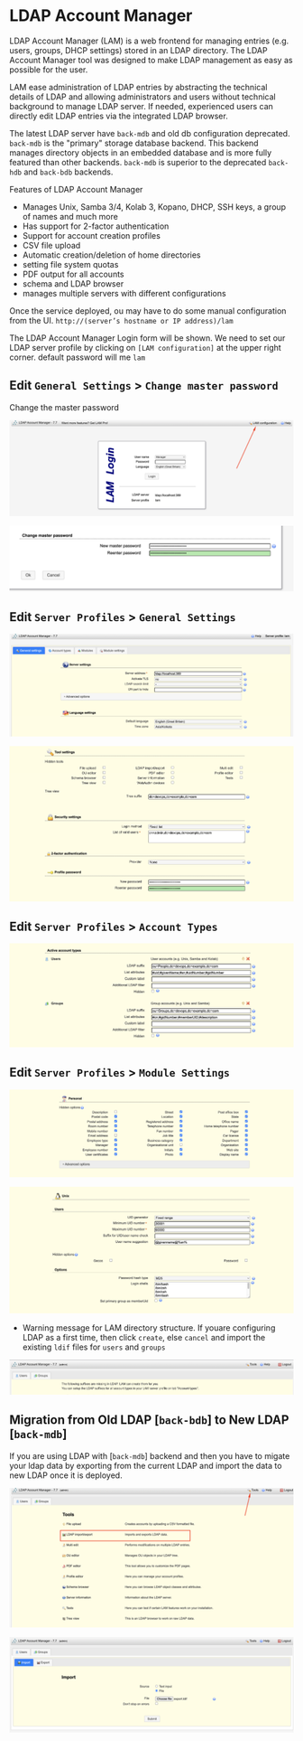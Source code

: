 # LDAP Account Manager

LDAP Account Manager (LAM) is a web frontend for managing entries (e.g. users, groups, DHCP settings) stored in an LDAP directory. The LDAP Account Manager tool was designed to make LDAP management as easy as possible for the user.

LAM ease administration of LDAP entries by abstracting the technical details of LDAP and allowing administrators and users without technical background to manage LDAP server. If needed, experienced users can directly edit LDAP entries via the integrated LDAP browser.

The latest LDAP server have `back-mdb` and old db configuration deprecated. `back-mdb` is the "primary" storage database backend. This backend manages directory objects in an embedded database and is more fully featured than other backends. `back-mdb` is superior to the deprecated `back-hdb` and `back-bdb` backends.

Features of LDAP Account Manager

* Manages Unix, Samba 3/4, Kolab 3, Kopano, DHCP, SSH keys, a group of names and much more
* Has support for 2-factor authentication
* Support for account creation profiles
* CSV file upload
* Automatic creation/deletion of home directories
* setting file system quotas
* PDF output for all accounts
* schema and LDAP browser
* manages multiple servers with different configurations


Once the service deployed, ou may have to do some manual configuration from the UI. `http://(server’s hostname or IP address)/lam`

The LDAP Account Manager Login form will be shown. We need to set our LDAP server profile by clicking on `[LAM configuration]` at the upper right corner. default password will me `lam`

## Edit `General Settings` > `Change master password`

Change the master password

![General Settings](./Images/lam-1.png)

![Change master password](./Images/lam-2.png)

## Edit `Server Profiles` > `General Settings`

![Server Profiles General Settings](./Images/lam-3.a.png)

![Server Profiles password](./Images/lam-3.b.png)

## Edit `Server Profiles` > `Account Types`

![Account Types](./Images/lam-4.png)

## Edit `Server Profiles` > `Module Settings`

![Module Settings 1](./Images/lam-5.a.png)

![Module Settings 2](./Images/lam-5.b.png)

* Warning message for LAM directory structure. If youare configuring LDAP as a first time, then click `create`, else `cancel` and import the existing `ldif` files for `users` and `groups`

![Warning message](./Images/lam-6.png)

## Migration from Old LDAP [`back-bdb`] to New LDAP [`back-mdb`]

If you are using LDAP with [`back-mdb`] backend and then you have to migate your ldap data by exporting from the current LDAP and import the data to new LDAP once it is deployed. 

![Migration 1](./Images/lam-7.png)

![Migration 2](./Images/lam-8.png)



